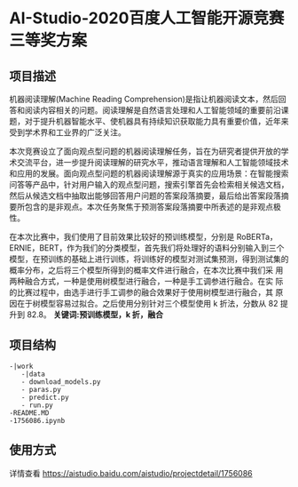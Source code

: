 # AI-Studio-2020百度人工智能开源竞赛 三等奖方案

## 项目描述
机器阅读理解(Machine Reading Comprehension)是指让机器阅读文本，然后回答和阅读内容相关的问题。阅读理解是自然语言处理和人工智能领域的重要前沿课题，对于提升机器智能水平、使机器具有持续知识获取能力具有重要价值，近年来受到学术界和工业界的广泛关注。

本次竞赛设立了面向观点型问题的机器阅读理解任务，旨在为研究者提供开放的学术交流平台，进一步提升阅读理解的研究水平，推动语言理解和人工智能领域技术和应用的发展。面向观点型问题的机器阅读理解源于真实的应用场景：在智能搜索问答等产品中，针对用户输入的观点型问题，搜索引擎首先会检索相关候选文档，然后从候选文档中抽取出能够回答用户问题的答案段落摘要，最后给出答案段落摘要所包含的是非观点。本次任务聚焦于预测答案段落摘要中所表述的是非观点极性。

在本次比赛中，我们使用了目前效果比较好的预训练模型，分别是 RoBERTa， ERNIE，BERT，作为我们的分类模型，首先我们将处理好的语料分别输入到三个 模型，在预训练的基础上进行训练，将训练好的模型对测试集预测，得到测试集的概率分布，之后将三个模型所得到的概率文件进行融合，在本次比赛中我们采 用两种融合方式，一种是使用树模型进行融合，一种是手工调参进行融合。在实 际的比赛过程中，由选手进行手工调参的融合效果好于使用树模型进行融合，其 原因在于树模型容易过拟合。之后使用分别针对三个模型使用 k 折法，分数从 82 提升到 82.8。 **关键词:预训练模型，k 折，融合**

## 项目结构
```
-|work
   -|data
   - download_models.py
   - paras.py
   - predict.py
   - run.py
-README.MD
-1756086.ipynb
```
## 使用方式
详情查看 https://aistudio.baidu.com/aistudio/projectdetail/1756086



